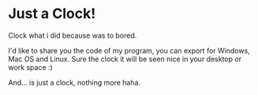 # Just a Clock!
Clock what i did because was to bored.

I'd like to share you the code of my program, you can export for Windows, Mac OS and Linux.
Sure the clock it will be seen nice in your desktop or work space :)

And... is just a clock, nothing more haha.
